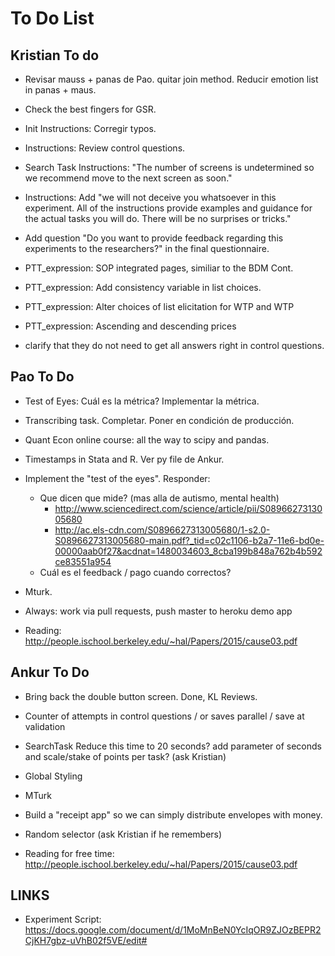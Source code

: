 # To Do List

## Kristian To do
    
+ Revisar mauss + panas de Pao. quitar join method. Reducir emotion list in panas + maus. 

+ Check the best fingers for GSR.

+ Init Instructions: Corregir typos.

+ Instructions: Review control questions.

* Search Task Instructions: "The number of screens is undetermined so we recommend move to the next screen as soon." 

* Instructions: Add "we will not deceive you whatsoever in this experiment. All of the instructions provide examples
and guidance for the actual tasks you will do. There will be no surprises or tricks."        
  
* Add question "Do you want to provide feedback regarding this experiments to the researchers?" in the final questionnaire.

- PTT_expression: SOP integrated pages, similiar to the BDM Cont. 
 
- PTT_expression: Add consistency variable in list choices.

- PTT_expression: Alter choices of list elicitation for WTP and WTP

- PTT_expression: Ascending and descending prices

- clarify that they do not need to get all answers right in control questions.


## Pao To Do

* Test of Eyes: Cuál es la métrica? Implementar la métrica.

* Transcribing task. Completar. Poner en condición de producción.
 
* Quant Econ online course: all the way to scipy and pandas. 

* Timestamps in Stata and R. Ver py file de Ankur.
    
* Implement the "test of the eyes". Responder: 
    * Que dicen que mide? (mas alla de autismo, mental health) 
        * http://www.sciencedirect.com/science/article/pii/S0896627313005680
        * http://ac.els-cdn.com/S0896627313005680/1-s2.0-S0896627313005680-main.pdf?_tid=c02c1106-b2a7-11e6-bd0e-00000aab0f27&acdnat=1480034603_8cba199b848a762b4b592ce83551a954
    * Cuál es el feedback / pago cuando correctos?
     
* Mturk. 

- Always: work via pull requests, push master to heroku demo app

- Reading: http://people.ischool.berkeley.edu/~hal/Papers/2015/cause03.pdf


## Ankur To Do


* Bring back the double button screen. Done, KL Reviews. 
 
* Counter of attempts in control questions / or saves parallel / save at validation

* SearchTask Reduce this time to 20 seconds? add parameter of seconds and scale/stake of points per task? (ask Kristian)

* Global Styling 

* MTurk

* Build a "receipt app" so we can simply distribute envelopes with money.

* Random selector (ask Kristian if he remembers)

* Reading for free time: http://people.ischool.berkeley.edu/~hal/Papers/2015/cause03.pdf

## LINKS

* Experiment Script:
 https://docs.google.com/document/d/1MoMnBeN0YcIqOR9ZJOzBEPR2CjKH7gbz-uVhB02f5VE/edit#



<!-- ________________________________________________________________-->

<!--* additional task.?-->

<!--* "it’s in your best interest to just answer truthfully"-->

<!--* add example in instructions.-->

